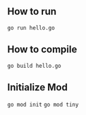 

## How to run
`go run hello.go`

## How to compile
`go build hello.go`

## Initialize Mod
`go mod init`
`go mod tiny`